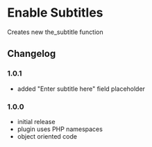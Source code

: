 # Enable Subtitles

Creates new the_subtitle function

## Changelog 

### 1.0.1
- added "Enter subtitle here" field placeholder

### 1.0.0
- initial release
- plugin uses PHP namespaces
- object oriented code
